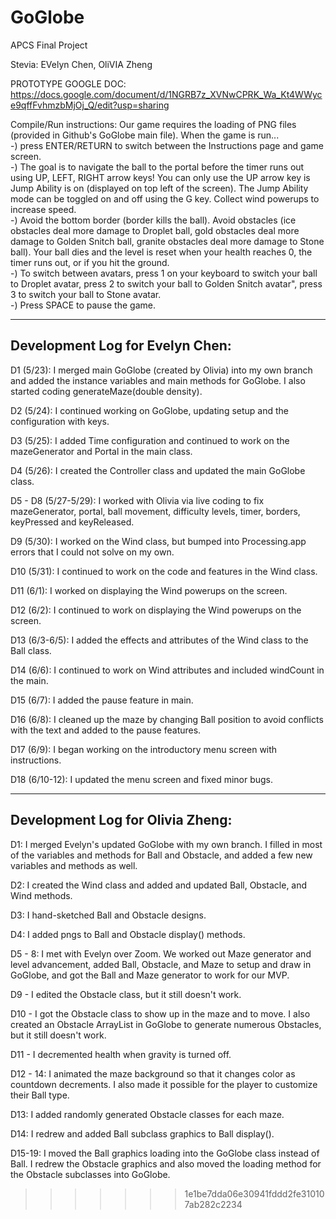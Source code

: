# GoGlobe
APCS Final Project

Stevia: EVelyn Chen, OliVIA Zheng

PROTOTYPE GOOGLE DOC: https://docs.google.com/document/d/1NGRB7z_XVNwCPRK_Wa_Kt4WWyce9qffFvhmzbMjOj_Q/edit?usp=sharing

Compile/Run instructions: Our game requires the loading of PNG files (provided in Github's GoGlobe main file). When the game is run...<br />
-) press ENTER/RETURN to switch between the Instructions page and game screen.<br />
-) The goal is to navigate the ball to the portal before the timer runs out using UP, LEFT, RIGHT arrow keys! You can only use the UP arrow key is Jump Ability is on (displayed on top left of the screen). The Jump Ability mode can be toggled on and off using the G key. Collect wind powerups to increase speed. <br />
-) Avoid the bottom border (border kills the ball). Avoid obstacles (ice obstacles deal more damage to Droplet ball, gold obstacles deal more damage to Golden Snitch ball, granite obstacles deal more damage to Stone ball). Your ball dies and the level is reset when your health reaches 0, the timer runs out, or if you hit the ground.<br />
-) To switch between avatars, press 1 on your keyboard to switch your ball to Droplet avatar, press 2 to switch your ball to Golden Snitch avatar", press 3 to switch your ball to Stone avatar.<br />
-) Press SPACE to pause the game.<br />

--------------------------------
Development Log for Evelyn Chen:
--------------------------------
D1 (5/23): I merged main GoGlobe (created by Olivia) into my own branch and added the instance variables and main methods for GoGlobe. I also started coding generateMaze(double density).

D2 (5/24): I continued working on GoGlobe, updating setup and the configuration with keys.

D3 (5/25): I added Time configuration and continued to work on the mazeGenerator and Portal in the main class.

D4 (5/26): I created the Controller class and updated the main GoGlobe class.

D5 - D8 (5/27-5/29): I worked with Olivia via live coding to fix mazeGenerator, portal, ball movement, difficulty levels, timer, borders, keyPressed and keyReleased.

D9 (5/30): I worked on the Wind class, but bumped into Processing.app errors that I could not solve on my own.

D10 (5/31): I continued to work on the code and features in the Wind class.

D11 (6/1): I worked on displaying the Wind powerups on the screen.

D12 (6/2): I continued to work on displaying the Wind powerups on the screen.

D13 (6/3-6/5): I added the effects and attributes of the Wind class to the Ball class.

D14 (6/6): I continued to work on Wind attributes and included windCount in the main.

D15 (6/7): I added the pause feature in main.

D16 (6/8): I cleaned up the maze by changing Ball position to avoid conflicts with the text and added to the pause features.

D17 (6/9): I began working on the introductory menu screen with instructions.

D18 (6/10-12): I updated the menu screen and fixed minor bugs.

----------------------------------
Development Log for Olivia Zheng:
----------------------------------
D1: I merged Evelyn's updated GoGlobe with my own branch. I filled in most of the variables and methods for Ball and Obstacle, and added a few new variables and methods as well.

D2: I created the Wind class and added and updated Ball, Obstacle, and Wind methods.

D3: I hand-sketched Ball and Obstacle designs.

D4: I added pngs to Ball and Obstacle display() methods.

D5 - 8: I met with Evelyn over Zoom. We worked out Maze generator and level advancement, added Ball, Obstacle, and Maze to setup and draw in GoGlobe, and got the Ball and Maze generator to work for our MVP.

D9 - I edited the Obstacle class, but it still doesn't work.

D10 - I got the Obstacle class to show up in the maze and to move. I also created an Obstacle ArrayList in GoGlobe to generate numerous Obstacles, but it still doesn't work.

D11 - I decremented health when gravity is turned off.

D12 - 14: I animated the maze background so that it changes color as countdown decrements. I also made it possible for the player to customize their Ball type.

D13: I added randomly generated Obstacle classes for each maze.

D14: I redrew and added Ball subclass graphics to Ball display().

D15-19: I moved the Ball graphics loading into the GoGlobe class instead of Ball. I redrew the Obstacle graphics and also moved the loading method for the Obstacle subclasses into GoGlobe. 
>>>>>>> 1e1be7dda06e30941fddd2fe310107ab282c2234
